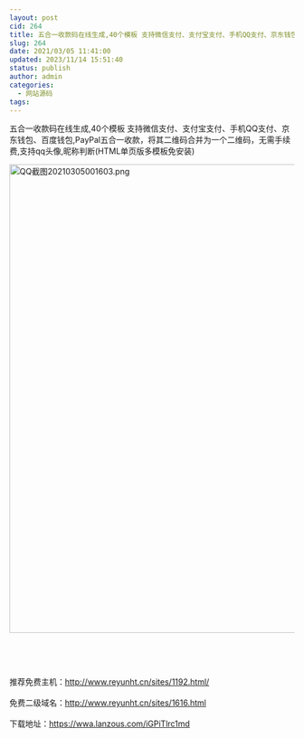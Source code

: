 ```yaml
---
layout: post
cid: 264
title: 五合一收款码在线生成,40个模板 支持微信支付、支付宝支付、手机QQ支付、京东钱包、百度钱包,PayPal五合一收款
slug: 264
date: 2021/03/05 11:41:00
updated: 2023/11/14 15:51:40
status: publish
author: admin
categories: 
  - 网站源码
tags: 
---
```



<div alt="潮男心博客 www.cnx0.com">
	五合一收款码在线生成,40个模板 支持微信支付、支付宝支付、手机QQ支付、京东钱包、百度钱包,PayPal五合一收款，将其二维码合并为一个二维码，无需手续费,支持qq头像,昵称判断(HTML单页版多模板免安装)<br />
	<p>
		<a target="_blank" href="https://dbg188.com/content/uploadfile/202103/a4561614874573.png" id="ematt:24473"><img src="https://dbg188.com/content/uploadfile/202103/a4561614874573.png" title="点击查看原图" alt="QQ截图20210305001603.png" border="0" width="611" height="829" /></a> 
	</p>
	<p>
		<br />
	</p>
	<p>
		<br />
	</p>
推荐免费主机：<a href="http://www.reyunht.cn/sites/1192.html/" target="_blank">http://www.reyunht.cn/sites/1192.html/</a><br />
<br />
免费二级域名：<a href="http://www.reyunht.cn/sites/1616.html" target="_blank">http://www.reyunht.cn/sites/1616.html</a><br />
<br />
下载地址：<a href="https://wwa.lanzous.com/iGPiTlrc1md" target="_blank">https://wwa.lanzous.com/iGPiTlrc1md</a><br />
	<div style="white-space:nowrap;">
		<br />
	</div>
</div>